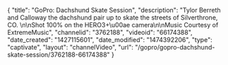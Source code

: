 {
    "title": "GoPro: Dachshund Skate Session",
    "description": "Tylor Berreth and Calloway the dachshund pair up to skate the streets of Silverthrone, CO. \n\nShot 100% on the HERO3+\u00ae camera\n\nMusic Courtesy of ExtremeMusic",
    "channelid": "3762188",
    "videoid": "66174388",
    "date_created": "1427115601",
    "date_modified": "1474392206",
    "type": "captivate",
    "layout": "channelVideo",
    "url": "\/gopro\/gopro-dachshund-skate-session\/3762188-66174388"
}